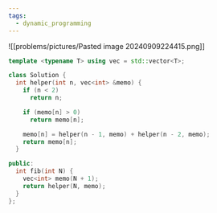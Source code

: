 ```yaml
---
tags:
  - dynamic_programming
---
```


![[problems/pictures/Pasted image 20240909224415.png]]

```c++
template <typename T> using vec = std::vector<T>;

class Solution {
  int helper(int n, vec<int> &memo) {
    if (n < 2)
      return n;

    if (memo[n] > 0)
      return memo[n];

    memo[n] = helper(n - 1, memo) + helper(n - 2, memo);
    return memo[n];
  }

public:
  int fib(int N) {
    vec<int> memo(N + 1);
    return helper(N, memo);
  }
};
```
